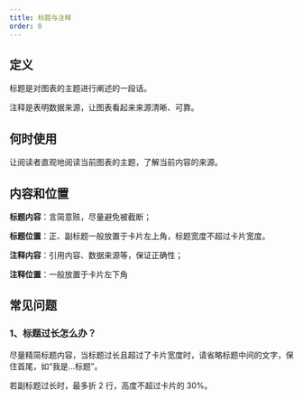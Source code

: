 ```yaml
---
title: 标题与注释
order: 0
---
```


## 定义

标题是对图表的主题进行阐述的一段话。

注释是表明数据来源，让图表看起来来源清晰、可靠。

## 何时使用

让阅读者直观地阅读当前图表的主题，了解当前内容的来源。

## 内容和位置

**标题内容**：言简意赅，尽量避免被截断；

**标题位置**：正、副标题一般放置于卡片左上角，标题宽度不超过卡片宽度。

**注释内容**：引用内容、数据来源等，保证正确性；

**注释位置**：一般放置于卡片左下角

## 常见问题

### 1、标题过长怎么办？

尽量精简标题内容，当标题过长且超过了卡片宽度时，请省略标题中间的文字，保住首尾，如“我是...标题”。

若副标题过长时，最多折 2 行，高度不超过卡片的 30%。
